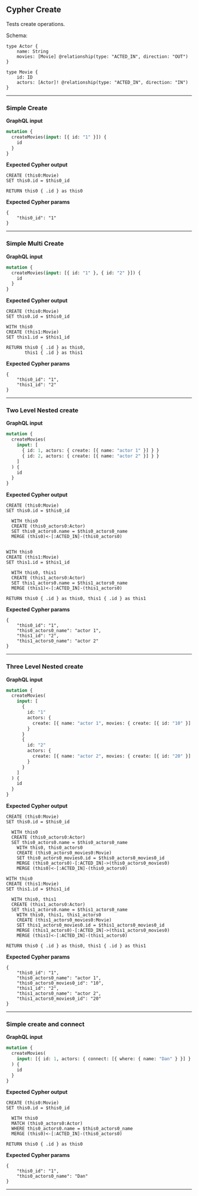 ## Cypher Create

Tests create operations.

Schema:

```schema
type Actor {
    name: String
    movies: [Movie] @relationship(type: "ACTED_IN", direction: "OUT")
}
    
type Movie {
    id: ID
    actors: [Actor]! @relationship(type: "ACTED_IN", direction: "IN")
}
```

---

### Simple Create

**GraphQL input**

```graphql
mutation {
  createMovies(input: [{ id: "1" }]) {
    id
  }
}
```

**Expected Cypher output**

```cypher
CREATE (this0:Movie)
SET this0.id = $this0_id

RETURN this0 { .id } as this0
```

**Expected Cypher params**

```cypher-params
{
    "this0_id": "1"
}
```

---

### Simple Multi Create

**GraphQL input**

```graphql
mutation {
  createMovies(input: [{ id: "1" }, { id: "2" }]) {
    id
  }
}
```

**Expected Cypher output**

```cypher
CREATE (this0:Movie)
SET this0.id = $this0_id

WITH this0
CREATE (this1:Movie)
SET this1.id = $this1_id

RETURN this0 { .id } as this0,
       this1 { .id } as this1
```

**Expected Cypher params**

```cypher-params
{
    "this0_id": "1",
    "this1_id": "2"
}
```

---

### Two Level Nested create

**GraphQL input**

```graphql
mutation {
  createMovies(
    input: [
      { id: 1, actors: { create: [{ name: "actor 1" }] } }
      { id: 2, actors: { create: [{ name: "actor 2" }] } }
    ]
  ) {
    id
  }
}
```

**Expected Cypher output**

```cypher
CREATE (this0:Movie)
SET this0.id = $this0_id

  WITH this0
  CREATE (this0_actors0:Actor)
  SET this0_actors0.name = $this0_actors0_name
  MERGE (this0)<-[:ACTED_IN]-(this0_actors0)


WITH this0
CREATE (this1:Movie)
SET this1.id = $this1_id

  WITH this0, this1
  CREATE (this1_actors0:Actor)
  SET this1_actors0.name = $this1_actors0_name
  MERGE (this1)<-[:ACTED_IN]-(this1_actors0)

RETURN this0 { .id } as this0, this1 { .id } as this1
```

**Expected Cypher params**

```cypher-params
{
    "this0_id": "1",
    "this0_actors0_name": "actor 1",
    "this1_id": "2",
    "this1_actors0_name": "actor 2"
}
```

---

### Three Level Nested create

**GraphQL input**

```graphql
mutation {
  createMovies(
    input: [
      {
        id: "1"
        actors: {
          create: [{ name: "actor 1", movies: { create: [{ id: "10" }] } }]
        }
      }
      {
        id: "2"
        actors: {
          create: [{ name: "actor 2", movies: { create: [{ id: "20" }] } }]
        }
      }
    ]
  ) {
    id
  }
}

```

**Expected Cypher output**

```cypher
CREATE (this0:Movie)
SET this0.id = $this0_id

  WITH this0
  CREATE (this0_actors0:Actor)
  SET this0_actors0.name = $this0_actors0_name
    WITH this0, this0_actors0
    CREATE (this0_actors0_movies0:Movie)
    SET this0_actors0_movies0.id = $this0_actors0_movies0_id
    MERGE (this0_actors0)-[:ACTED_IN]->(this0_actors0_movies0)
    MERGE (this0)<-[:ACTED_IN]-(this0_actors0)

WITH this0
CREATE (this1:Movie)
SET this1.id = $this1_id

  WITH this0, this1
  CREATE (this1_actors0:Actor)
  SET this1_actors0.name = $this1_actors0_name
    WITH this0, this1, this1_actors0
    CREATE (this1_actors0_movies0:Movie)
    SET this1_actors0_movies0.id = $this1_actors0_movies0_id
    MERGE (this1_actors0)-[:ACTED_IN]->(this1_actors0_movies0)
    MERGE (this1)<-[:ACTED_IN]-(this1_actors0)

RETURN this0 { .id } as this0, this1 { .id } as this1
```

**Expected Cypher params**

```cypher-params
{
    "this0_id": "1",
    "this0_actors0_name": "actor 1",
    "this0_actors0_movies0_id": "10",
    "this1_id": "2",
    "this1_actors0_name": "actor 2",
    "this1_actors0_movies0_id": "20"
}
```

---

### Simple create and connect

**GraphQL input**

```graphql
mutation {
  createMovies(
    input: [{ id: 1, actors: { connect: [{ where: { name: "Dan" } }] } }]
  ) {
    id
  }
}
```

**Expected Cypher output**

```cypher
CREATE (this0:Movie)
SET this0.id = $this0_id

  WITH this0
  MATCH (this0_actors0:Actor)
  WHERE this0_actors0.name = $this0_actors0_name
  MERGE (this0)<-[:ACTED_IN]-(this0_actors0)

RETURN this0 { .id } as this0
```

**Expected Cypher params**

```cypher-params
{
    "this0_id": "1",
    "this0_actors0_name": "Dan"
}
```

---